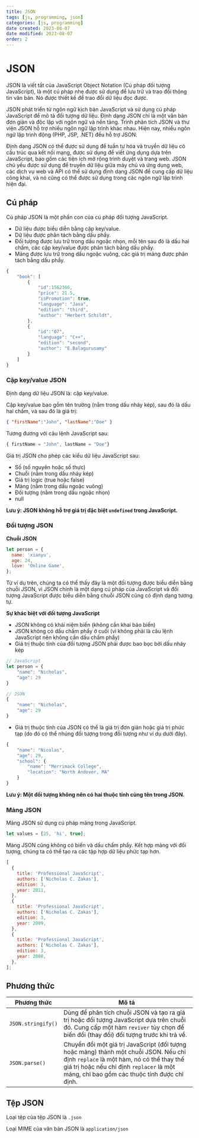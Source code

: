 ```yaml
---
title: JSON
tags: [js, programming, json]
categories: [js, programming]
date created: 2023-08-07
date modified: 2023-08-07
order: 2
---
```


# JSON

JSON là viết tắt của JavaScript Object Notation (Cú pháp đối tượng JavaScript), là một cú pháp nhẹ được sử dụng để lưu trữ và trao đổi thông tin văn bản. Nó được thiết kế để trao đổi dữ liệu đọc được.

JSON phát triển từ ngôn ngữ kịch bản JavaScript và sử dụng cú pháp JavaScript để mô tả đối tượng dữ liệu. Định dạng JSON chỉ là một văn bản đơn giản và độc lập với ngôn ngữ và nền tảng. Trình phân tích JSON và thư viện JSON hỗ trợ nhiều ngôn ngữ lập trình khác nhau. Hiện nay, nhiều ngôn ngữ lập trình động (PHP, JSP, .NET) đều hỗ trợ JSON.

Định dạng JSON có thể được sử dụng để tuần tự hóa và truyền dữ liệu có cấu trúc qua kết nối mạng, được sử dụng để viết ứng dụng dựa trên JavaScript, bao gồm các tiện ích mở rộng trình duyệt và trang web. JSON chủ yếu được sử dụng để truyền dữ liệu giữa máy chủ và ứng dụng web, các dịch vụ web và API có thể sử dụng định dạng JSON để cung cấp dữ liệu công khai, và nó cũng có thể được sử dụng trong các ngôn ngữ lập trình hiện đại.

## Cú pháp

Cú pháp JSON là một phần con của cú pháp đối tượng JavaScript.

- Dữ liệu được biểu diễn bằng cặp key/value.
- Dữ liệu được phân tách bằng dấu phẩy.
- Đối tượng được lưu trữ trong dấu ngoặc nhọn, mỗi tên sau đó là dấu hai chấm, các cặp key/value được phân tách bằng dấu phẩy.
- Mảng được lưu trữ trong dấu ngoặc vuông, các giá trị mảng được phân tách bằng dấu phẩy.

```js
{
    "book": [
        {
            "id":1562366,
            "price": 21.5,
            "isPromotion": true,
            "language": "Java",
            "edition": "third",
            "author": "Herbert Schildt",
        },
        {
            "id":"07",
            "language": "C++",
            "edition": "second",
            "author": "E.Balagurusamy"
        }
    ]
}
```

### Cặp key/value JSON

Định dạng dữ liệu JSON là: cặp key/value.

Cặp key/value bao gồm tên trường (nằm trong dấu nháy kép), sau đó là dấu hai chấm, và sau đó là giá trị:

```json
{ "firstName":"John", "lastName":"Doe" }
```

Tương đương với câu lệnh JavaScript sau:

```js
{ firstName = "John", lastName = "Doe"}
```

Giá trị JSON cho phép các kiểu dữ liệu JavaScript sau:

- Số (số nguyên hoặc số thực)
- Chuỗi (nằm trong dấu nháy kép)
- Giá trị logic (true hoặc false)
- Mảng (nằm trong dấu ngoặc vuông)
- Đối tượng (nằm trong dấu ngoặc nhọn)
- null

**Lưu ý: JSON không hỗ trợ giá trị đặc biệt `undefined` trong JavaScript.**

### Đối tượng JSON

**Chuỗi JSON**

```js
let person = {
  name: 'xianyu',
  age: 24,
  love: 'Online Game',
};
```

Từ ví dụ trên, chúng ta có thể thấy đây là một đối tượng được biểu diễn bằng chuỗi JSON, vì JSON chính là một dạng cú pháp của JavaScript và đối tượng JavaScript được biểu diễn bằng chuỗi JSON cũng có định dạng tương tự.

**Sự khác biệt với đối tượng JavaScript**

- JSON không có khái niệm biến (không cần khai báo biến)
- JSON không có dấu chấm phẩy ở cuối (vì không phải là câu lệnh JavaScript nên không cần dấu chấm phẩy)
- Giá trị thuộc tính của đối tượng JSON phải được bao bọc bởi dấu nháy kép

```js
// JavaScript
let person = {
    "name": "Nicholas",
    "age": 29
}

// JSON
{
    "name": "Nicholas",
    "age": 29
}
```

- Giá trị thuộc tính của JSON có thể là giá trị đơn giản hoặc giá trị phức tạp (do đó có thể nhúng đối tượng trong đối tượng như ví dụ dưới đây).

```js
{
    "name": "Nicolas",
    "age": 29,
    "school": {
        "name": "Merrimack College",
        "location": "North Andover, MA"
    }
}
```

**Lưu ý: Một đối tượng không nên có hai thuộc tính cùng tên trong JSON.**

### Mảng JSON

Mảng JSON sử dụng cú pháp mảng trong JavaScript.

```js
let values = [25, 'hi', true];
```

Mảng JSON cũng không có biến và dấu chấm phẩy. Kết hợp mảng với đối tượng, chúng ta có thể tạo ra các tập hợp dữ liệu phức tạp hơn.

```js
[
  {
    title: 'Professional JavaScript',
    authors: ['Nicholas C. Zakas'],
    edition: 3,
    year: 2011,
  },
  {
    title: 'Professional JavaScript',
    authors: ['Nicholas C. Zakas'],
    edition: 3,
    year: 2009,
  },
  {
    title: 'Professional JavaScript',
    authors: ['Nicholas C. Zakas'],
    edition: 3,
    year: 2008,
  },
];
```

## Phương thức

| Phương thức           | Mô tả                                                                                                                                                                      |
| -------------------- | ------------------------------------------------------------------------------------------------------------------------------------------------------------------------- |
| `JSON.stringify()`   | Dùng để phân tích chuỗi JSON và tạo ra giá trị hoặc đối tượng JavaScript dựa trên chuỗi đó. Cung cấp một hàm `reviver` tùy chọn để biến đổi (thay đổi) đối tượng trước khi trả về. |
| `JSON.parse()`       | Chuyển đổi một giá trị JavaScript (đối tượng hoặc mảng) thành một chuỗi JSON. Nếu chỉ định `replace` là một hàm, nó có thể thay thế giá trị hoặc nếu chỉ định `replacer` là một mảng, chỉ bao gồm các thuộc tính được chỉ định. |

## Tệp JSON

Loại tệp của tệp JSON là `.json`

Loại MIME của văn bản JSON là `application/json`
